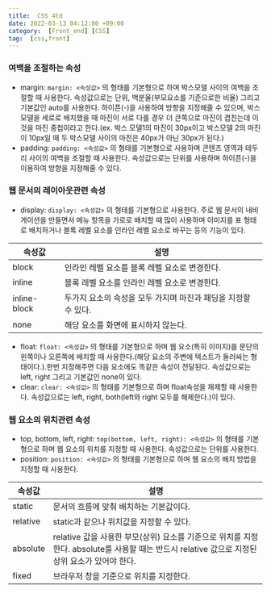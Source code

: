 ```yaml
---
title:  CSS 4td
date: 2022-03-13 04:12:00 +09:00
category:  [Front_end] [CSS]
tag:  [css,front]
---
```


### 여백을 조절하는 속성

- margin: `margin: <속성값>` 의 형태를 기본형으로 하며 박스모델 사이의 여백을 조절할 때 사용한다. 속성값으로는 단위, 백분율(부모요소를 기준으로한 비율) 그리고 기본값인 auto를 사용한다. 하이픈(-)을 사용하여 방향을 지정해줄 수 있으며, 박스 모델을 세로로 배치했을 때 마진이 서로 다를 경우 더 큰쪽으로 마진이 겹친는데 이것을 마진 중첩이라고 한다.(ex. 박스 모델1의 마진이 30px이고 박스모델 2의 마진이 10px일 때 두 박스모델 사이의 마진은 40px가 아닌 30px가 된다.)
- padding: `padding: <속성값>` 의 형태를 기본형으로 사용하며 콘텐츠 영역과 테두리 사이의 여백을 조절할 때 사용한다. 속성값으로는 단위를 사용하며 하이픈(-)을 이용하여 방향을 지정해줄 수 있다.

### 웹 문서의 레이아웃관련 속성

- display: `display: <속성값>` 의 형태를 기본형으로 사용한다. 주로 웹 문서의 내비게이션을 만들면서 메뉴 항목을 가로로 배치할 때 많이 사용하며 이미지를 표 형태로 배치하거나 블록 레벨 요소를 인라인 레벨 요소로 바꾸는 등의 기능이 있다.

| 속성값 | 설명 |
| --- | --- |
| block | 인라인 레벨 요소를 블록 레벨 요소로 변경한다. |
| inline | 블록 레벨 요소를 인라인 레벨 요소로 변경한다. |
| inline-block | 두가지 요소의 속성을 모두 가지며 마진과 패딩을 지정할 수 있다. |
| none | 해당 요소를 화면에 표시하지 않는다. |

- float: `float: <속성값>` 의 형태를 기본형으로 하며 웹 요소(특히 이미지)를 문단의 왼쪽이나 오른쪽에 배치할 때 사용한다.(해당 요소의 주변에 텍스트가 둘러싸는 형태이다.).한번 지정해주면 다음 요소에도 똑같은 속성이 전달된다.  속성값으로는 left, right 그리고 기본값인 none이 있다.
- clear: `clear: <속성값>` 의 형태를 기본형으로 하며 float속성을 재제할 때 사용한다. 속성값으로는 left, right, both(left와 right 모두를 해제한다.)이 있다.

### 웹 요소의 위치관련 속성

- top, bottom, left, right: `top(bottom, left, right): <속성값>` 의 형태를 기본형으로 하며 웹 요소의 위치를 지정할 때 사용한다. 속성값으로는 단위를 사용한다.
- position: `position: <속성값>` 의 형태를 기본형으로 하며 웹 요소의 배치 방법을 지정할 때 사용한다.

| 속성값 | 설명 |
| --- | --- |
| static | 문서의 흐름에 맞춰 배치하는 기본값이다. |
| relative | static과 같으나 위치값을 지정할 수 있다. |
| absolute | relative 값을 사용한 부모(상위) 요소를 기준으로 위치를 지정한다. absolute를 사용할 때는 반드시 relative 값으로 지정된 상위 요소가 있어야 한다. |
| fixed | 브라우저 창을 기준으로 위치를 지정한다. |

